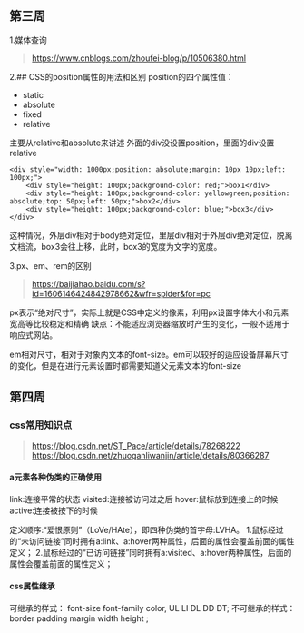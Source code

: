 ## 第三周
1.媒体查询
>https://www.cnblogs.com/zhoufei-blog/p/10506380.html

2.## CSS的position属性的用法和区别
position的四个属性值：
* static
* absolute
* fixed
* relative

主要从relative和absolute来讲述
 外面的div没设置position，里面的div设置relative
~~~
<div style="width: 1000px;position: absolute;margin: 10px 10px;left: 100px;">
    <div style="height: 100px;background-color: red;">box1</div>
    <div style="height: 100px;background-color: yellowgreen;position: absolute;top: 50px;left: 50px;">box2</div>
    <div style="height: 100px;background-color: blue;">box3</div>
</div>
~~~
这种情况，外层div相对于body绝对定位，里层div相对于外层div绝对定位，脱离文档流，box3会往上移，此时，box3的宽度为文字的宽度。

3.px、em、rem的区别
>https://baijiahao.baidu.com/s?id=1606146424842978662&wfr=spider&for=pc

px表示“绝对尺寸”，实际上就是CSS中定义的像素，利用px设置字体大小和元素宽高等比较稳定和精确 缺点：不能适应浏览器缩放时产生的变化，一般不适用于响应式网站。

em相对尺寸，相对于对象内文本的font-size。em可以较好的适应设备屏幕尺寸的变化，但是在进行元素设置时都需要知道父元素文本的font-size



## 第四周


### css常用知识点
>https://blog.csdn.net/ST_Pace/article/details/78268222
>https://blog.csdn.net/zhuoganliwanjin/article/details/80366287

#### a元素各种伪类的正确使用

link:连接平常的状态
visited:连接被访问过之后
hover:鼠标放到连接上的时候
active:连接被按下的时候 

定义顺序:“爱恨原则”（LoVe/HAte），即四种伪类的首字母:LVHA。 
1.鼠标经过的“未访问链接”同时拥有a:link、a:hover两种属性，后面的属性会覆盖前面的属性定义； 
2.鼠标经过的“已访问链接”同时拥有a:visited、a:hover两种属性，后面的属性会覆盖前面的属性定义；


#### css属性继承

可继承的样式： font-size font-family color, UL LI DL DD DT;
不可继承的样式：border padding margin width height ;


